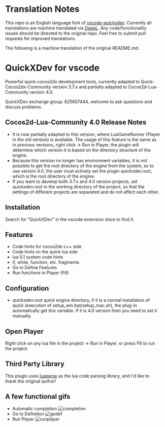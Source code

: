 # Translation Notes
This repo is an English language fork of [vscode-quickxdev](https://github.com/leitwolf/vscode-QuickXDev). Currently all translations are machine translated via [DeepL](https://www.deepl.com). Any code/functionality issues should be directed to the original repo. Feel free to submit pull requests for improved translations.

The following is a machine translation of the original README.md.

# QuickXDev for vscode
Powerful quick-cocos2dx development tools, currently adapted to Quick-Cocos2dx-Community version 3.7.x and partially adapted to Cocos2d-Lua-Community version 4.0.

QuickXDev exchange group: 625657444, welcome to ask questions and discuss problems.

## Cocos2d-Lua-Community 4.0 Release Notes
- It is now partially adapted to this version, where LuaGameRunner (Player in the old version) is available. The usage of this feature is the same as in previous versions, right click -> Run in Player, the plugin will determine which version it is based on the directory structure of the engine.
- Because this version no longer has environment variables, it is not possible to get the root directory of the engine from the system, so to use version 4.0, the user must actively set the plugin quickxdev.root, which is the root directory of the engine.
- If you want to develop both 3.7.x and 4.0 version projects, set quickxdev.root in the working directory of the project, so that the settings of different projects are separated and do not affect each other.

## Installation
Search for "QuickXDev" in the vscode extension store to find it.

## Features
- Code hints for cocos2dx c++ side
- Code hints on the quick lua side
- lua 5.1 system code hints
- if, while, function, etc. fragments
- Go to Define Features
- Run functions in Player (F6)

## Configuration
- quickxdev.root quick engine directory, if it is a normal installation of quick (execution of setup_win.bat/setup_mac.sh), the plug-in automatically get this variable. If it is 4.0 version then you need to set it manually.

## Open Player
Right click on any lua file in the project -> Run in Player, or press F6 to run the project.

## Third Party Library
This plugin uses [luaparse](https://github.com/oxyc/luaparse) as the lua code parsing library, and I'd like to thank the original author!

## A few functional gifs
- Automatic completion
![completion](https://user-images.githubusercontent.com/1720546/44968155-c290b580-af78-11e8-8d58-4e5d43a31cd7.gif)
- Go to Definition
![godef](https://user-images.githubusercontent.com/1720546/44968156-c58ba600-af78-11e8-8a98-3f73c5a51b34.gif)
- Run Player
![runplayer](https://user-images.githubusercontent.com/1720546/44968157-c6243c80-af78-11e8-8490-920d2db74789.gif)
